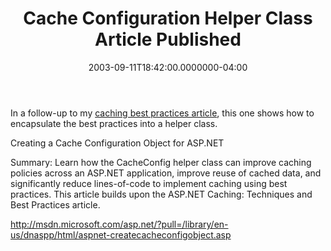 ﻿---
title: Cache Configuration Helper Class Article Published
date: "2003-09-11T18:42:00.0000000-04:00"
description: In a follow-up to my caching best practices article, this one
featuredImage: img/cache-configuration-helper-class-article-published-featured.png
---

In a follow-up to my [caching best practices article](http://msdn.microsoft.com/asp.net/default.aspx?pull=/library/en-us/dnaspp/html/aspnet-cachingtechniquesbestpract.asp), this one shows how to encapsulate the best practices into a helper class.

Creating a Cache Configuration Object for ASP.NET

Summary: Learn how the CacheConfig helper class can improve caching policies across an ASP.NET application, improve reuse of cached data, and significantly reduce lines-of-code to implement caching using best practices. This article builds upon the ASP.NET Caching: Techniques and Best Practices article.

<http://msdn.microsoft.com/asp.net/?pull=/library/en-us/dnaspp/html/aspnet-createcacheconfigobject.asp>

